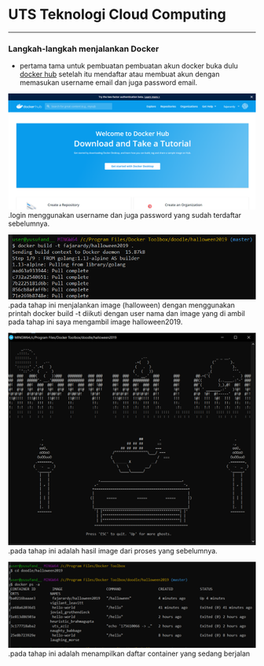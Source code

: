 # UTS Teknologi Cloud Computing
--------------------------------------------------------------------------------------------------

### Langkah-langkah menjalankan Docker
* pertama tama untuk pembuatan pembuatan akun docker buka dulu [docker hub](https://hub.docker.com/) setelah itu mendaftar atau membuat akun dengan memasukan username email dan juga password email.

![login](https://github.com/FajarArdiAnto/tekn-cloud-computing/blob/master/UTS/SOAL%201%20docker_login.png)
.login menggunakan username dan juga password yang sudah terdaftar sebelumnya.

![menjalankan image](https://github.com/FajarArdiAnto/tekn-cloud-computing/blob/master/UTS/SOAL%202_2.png)
.pada tahap ini menjalankan image (halloween) dengan menggunakan printah docker build -t diikuti dengan user nama dan image yang di ambil pada tahap ini saya mengambil image halloween2019.

![hasil image](https://github.com/FajarArdiAnto/tekn-cloud-computing/blob/master/UTS/SOAL%202_5.png)
.pada tahap ini adalah hasil image dari proses yang sebelumnya.

![container id](https://github.com/FajarArdiAnto/tekn-cloud-computing/blob/master/UTS/SOAL%202_6.png) 
.pada tahap ini adalah menampilkan daftar container yang sedang berjalan

